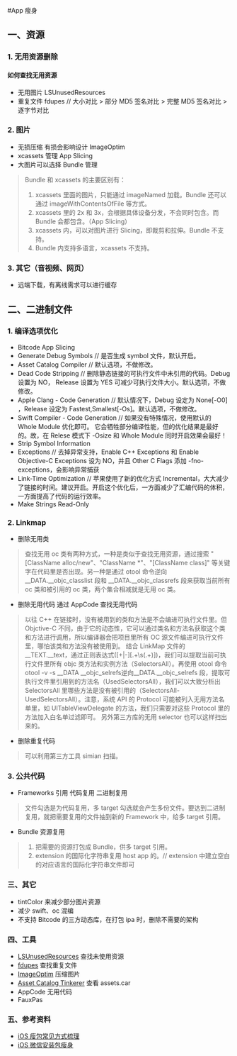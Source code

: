 #App 瘦身
## 一、资源
### 1. 无用资源删除
#### 如何查找无用资源
* 无用图片 LSUnusedResources
* 重复文件 fdupes // 大小对比 > 部分 MD5 签名对比 > 完整 MD5 签名对比 > 逐字节对比

### 2. 图片
* 无损压缩 有损会影响设计 ImageOptim
* xcassets 管理 App Slicing
* 大图片可以选择 Bundle 管理

> Bundle 和 xcassets 的主要区别有：
>1. xcassets 里面的图片，只能通过 imageNamed 加载。Bundle 还可以通过 imageWithContentsOfFile 等方式。
>2. xcassets 里的 2x 和 3x，会根据具体设备分发，不会同时包含。而 Bundle 会都包含。（App Slicing）
>3. xcassets 内，可以对图片进行 Slicing，即裁剪和拉伸。Bundle 不支持。
>4. Bundle 内支持多语言，xcassets 不支持。

### 3. 其它（音视频、网页）
* 远端下载，有离线需求可以进行缓存

## 二、二进制文件
### 1. 编译选项优化
* Bitcode App Slicing
* Generate Debug Symbols // 是否生成 symbol 文件，默认开启。
* Asset Catalog Compiler // 默认选项，不做修改。
* Dead Code Stripping // 删除静态链接的可执行文件中未引用的代码。Debug 设置为 NO， Release 设置为 YES 可减少可执行文件大小。默认选项，不做修改。
* Apple Clang - Code Generation // 默认情况下，Debug 设定为 None[-O0] ，Release 设定为 Fastest,Smallest[-Os]。默认选项，不做修改。
* Swift Compiler - Code Generation // 如果没有特殊情况，使用默认的 Whole Module 优化即可。 它会牺牲部分编译性能，但的优化结果是最好的。故，在 Relese 模式下 -Osize 和 Whole Module 同时开启效果会最好！
* Strip Symbol Information
* Exceptions // 去掉异常支持，Enable C++ Exceptions 和 Enable Objective-C Exceptions 设为 NO，并且 Other C Flags 添加 -fno-exceptions，会影响异常捕获
* Link-Time Optimization // 苹果使用了新的优化方式 Incremental，大大减少了链接的时间。建议开启。开启这个优化后，一方面减少了汇编代码的体积，一方面提高了代码的运行效率。
* Make Strings Read-Only 

### 2. Linkmap
* 删除无用类

> 查找无用 oc 类有两种方式，一种是类似于查找无用资源，通过搜索 "[ClassName alloc/new"、"ClassName *"、"[ClassName class]" 等关键字在代码里是否出现。另一种是通过 otool 命令逆向 __DATA.__objc_classlist 段和 __DATA.__objc_classrefs 段来获取当前所有 oc 类和被引用的 oc 类，两个集合相减就是无用 oc 类。

* 删除无用代码
通过 AppCode 查找无用代码
> 以往 C++ 在链接时，没有被用到的类和方法是不会编进可执行文件里。但 Objctive-C 不同，由于它的动态性，它可以通过类名和方法名获取这个类和方法进行调用，所以编译器会把项目里所有 OC 源文件编进可执行文件里，哪怕该类和方法没有被使用到。
结合 LinkMap 文件的__TEXT.__text，通过正则表达式([+|-][.+\s(.+)])，我们可以提取当前可执行文件里所有 objc 类方法和实例方法（SelectorsAll）。再使用 otool 命令 otool -v -s __DATA __objc_selrefs逆向__DATA.__objc_selrefs 段，提取可执行文件里引用到的方法名（UsedSelectorsAll），我们可以大致分析出 SelectorsAll 里哪些方法是没有被引用的（SelectorsAll-UsedSelectorsAll）。注意，系统 API 的 Protocol 可能被列入无用方法名单里，如 UITableViewDelegate 的方法，我们只需要对这些 Protocol 里的方法加入白名单过滤即可。
另外第三方库的无用 selector 也可以这样扫出来的。

* 删除重复代码

> 可以利用第三方工具 simian 扫描。


### 3. 公共代码
* Frameworks 引用 代码复用 二进制复用

> 文件勾选是为代码复用，多 target 勾选就会产生多份文件。要达到二进制复用，就把需要复用的文件抽到新的 Framework 中，给多 target 引用。

* Bundle 资源复用

> 1. 把需要的资源打包成 Bundle，供多 target 引用。
> 2. extension 的国际化字符串复用 host app 的。// extension 中建立空白的对应语言的国际化字符串文件即可

### 三、其它
* tintColor 来减少部分图片资源
* 减少 swift、oc 混编
* 不支持 Bitcode 的三方动态库，在打包 ipa 时，删除不需要的架构

### 四、工具
* [LSUnusedResources](https://github.com/tinymind/LSUnusedResources) 查找未使用资源
* [fdupes](https://github.com/adrianlopezroche/fdupes) 查找重复文件
* [ImageOptim](https://github.com/ImageOptim/ImageOptim) 压缩图片
* [Asset Catalog Tinkerer](https://github.com/insidegui/AssetCatalogTinkerer) 查看 assets.car
* AppCode 无用代码
* FauxPas

### 五、参考资料
* [iOS 瘦包常见方式梳理](https://mp.weixin.qq.com/s/J_XYpIfDeeWJBlk9sRQMAA)
* [iOS 微信安装包瘦身](http://www.cocoachina.com/ios/20151211/14562.html)






